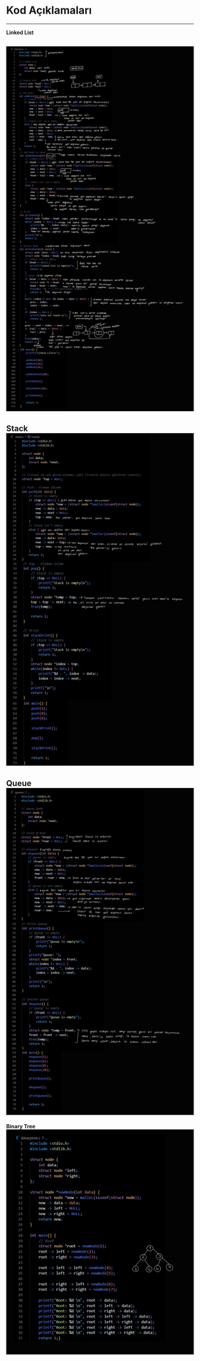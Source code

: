 # Kod Açıklamaları
---
**Linked List**

![linked list](linkedList.jpg)
---

**Stack**
![stack](stack.jpg)
---

**Queue**
![queue](queue.jpg)
---

**Binary Tree**
![binary tree](binaryTree.jpg)
